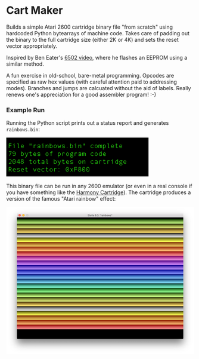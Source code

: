 # Cart Maker

Builds a simple Atari 2600 cartridge binary file "from scratch" using hardcoded Python bytearrays of machine code. Takes care of padding out the binary to the full cartridge size (either 2K or 4K) and sets the reset vector appropriately.

Inspired by Ben Eater's [6502 video](https://www.youtube.com/watch?v=yl8vPW5hydQ), where he flashes an EEPROM using a similar method.

A fun exercise in old-school, bare-metal programming. Opcodes are specified as raw hex values (with careful attention paid to addressing modes). Branches and jumps are calcuated without the aid of labels. Really renews one's appreciation for a good assembler program! :-)

### Example Run

Running the Python script prints out a status report and generates `rainbows.bin`:

![console output](https://github.com/JeffJetton/cart-maker/blob/master/images/console_output.png)

This binary file can be run in any 2600 emulator (or even in a real console if you have something like the [Harmony Cartridge](https://harmony.atariage.com/Site/Harmony.html)). The cartridge produces a version of the famous "Atari rainbow" effect:

![emulator output](https://github.com/JeffJetton/cart-maker/blob/master/images/stella.png)
